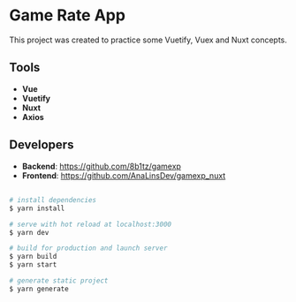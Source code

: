 # Game Rate App

This project was created to practice some Vuetify, Vuex and Nuxt concepts.

## Tools

- **Vue**
- **Vuetify**
- **Nuxt**
- **Axios**

## Developers

- **Backend**: https://github.com/8b1tz/gamexp
- **Frontend**: https://github.com/AnaLinsDev/gamexp_nuxt


##

```bash
# install dependencies
$ yarn install

# serve with hot reload at localhost:3000
$ yarn dev

# build for production and launch server
$ yarn build
$ yarn start

# generate static project
$ yarn generate
```

